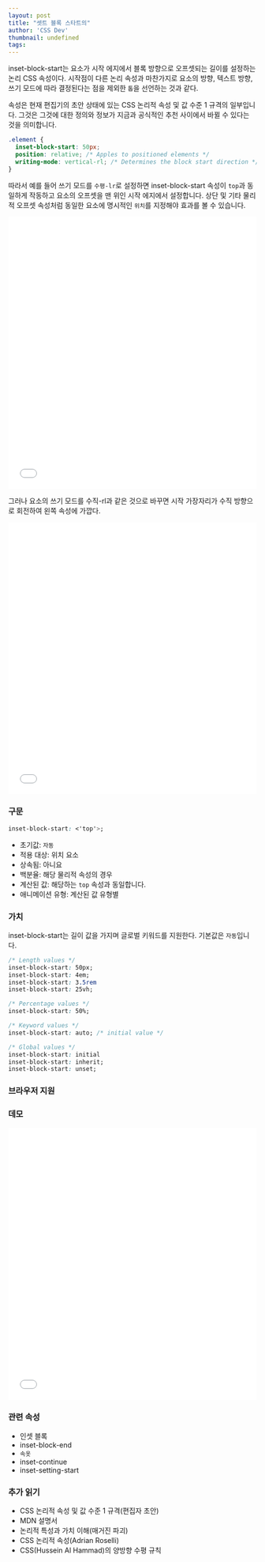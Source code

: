 ```yaml
---
layout: post
title: "셋트 블록 스타트의"
author: 'CSS Dev'
thumbnail: undefined
tags: 
---
```



inset-block-start는 요소가 시작 에지에서 블록 방향으로 오프셋되는 길이를 설정하는 논리 CSS 속성이다. 시작점이 다른 논리 속성과 마찬가지로 요소의 방향, 텍스트 방향, 쓰기 모드에 따라 결정된다는 점을 제외한 `톱`을 선언하는 것과 같다.

속성은 현재 편집기의 초안 상태에 있는 CSS 논리적 속성 및 값 수준 1 규격의 일부입니다. 그것은 그것에 대한 정의와 정보가 지금과 공식적인 추천 사이에서 바뀔 수 있다는 것을 의미합니다.

```css
.element {
  inset-block-start: 50px;
  position: relative; /* Apples to positioned elements */
  writing-mode: vertical-rl; /* Determines the block start direction */
} 

```

따라서 예를 들어 쓰기 모드를 `수평-lr`로 설정하면 inset-block-start 속성이 `top`과 동일하게 작동하고 요소의 오프셋을 맨 위인 시작 에지에서 설정합니다. 상단 및 기타 물리적 오프셋 속성처럼 동일한 요소에 명시적인 `위치`를 지정해야 효과를 볼 수 있습니다.

<div class="wp-block-cp-codepen-gutenberg-embed-block cp_embed_wrapper resizable" style="height: 550px;"><iframe id="cp_embed_BazawGr" src="//codepen.io/anon/embed/BazawGr?height=550&amp;theme-id=1&amp;slug-hash=BazawGr&amp;default-tab=result" height="550" scrolling="no" frameborder="0" allowfullscreen="" allowpaymentrequest="" name="CodePen Embed BazawGr" title="CodePen Embed BazawGr" class="cp_embed_iframe" style="width: 100%; overflow: hidden; height: 100%;">CodePen Embed Fallback</iframe><div class="win-size-grip" style="touch-action: none;"></div></div>

그러나 요소의 쓰기 모드를 수직-rl과 같은 것으로 바꾸면 시작 가장자리가 수직 방향으로 회전하여 왼쪽 속성에 가깝다.

<div class="wp-block-cp-codepen-gutenberg-embed-block cp_embed_wrapper resizable" style="height: 550px;"><iframe id="cp_embed_ExyxwMj" src="//codepen.io/anon/embed/ExyxwMj?height=550&amp;theme-id=1&amp;slug-hash=ExyxwMj&amp;default-tab=result" height="550" scrolling="no" frameborder="0" allowfullscreen="" allowpaymentrequest="" name="CodePen Embed ExyxwMj" title="CodePen Embed ExyxwMj" class="cp_embed_iframe" style="width: 100%; overflow: hidden; height: 100%;">CodePen Embed Fallback</iframe><div class="win-size-grip" style="touch-action: none;"></div></div>

### 구문

```css
inset-block-start: <'top'>;
```

- 초기값: `자동`
- 적용 대상: 위치 요소
- 상속됨: 아니요
- 백분율: 해당 물리적 속성의 경우
- 계산된 값: 해당하는 `top` 속성과 동일합니다.
- 애니메이션 유형: 계산된 값 유형별

### 가치

inset-block-start는 길이 값을 가지며 글로벌 키워드를 지원한다. 기본값은 `자동`입니다.

```css
/* Length values */
inset-block-start: 50px;
inset-block-start: 4em;
inset-block-start: 3.5rem
inset-block-start: 25vh;

/* Percentage values */
inset-block-start: 50%;

/* Keyword values */
inset-block-start: auto; /* initial value */

/* Global values */
inset-block-start: initial
inset-block-start: inherit;
inset-block-start: unset;
```

### 브라우저 지원

### 데모

<div class="wp-block-cp-codepen-gutenberg-embed-block cp_embed_wrapper resizable" style="height: 550px;"><iframe id="cp_embed_mdEdxXj" src="//codepen.io/anon/embed/mdEdxXj?height=550&amp;theme-id=1&amp;slug-hash=mdEdxXj&amp;default-tab=result" height="550" scrolling="no" frameborder="0" allowfullscreen="" allowpaymentrequest="" name="CodePen Embed mdEdxXj" title="CodePen Embed mdEdxXj" class="cp_embed_iframe" style="width: 100%; overflow: hidden; height: 100%;">CodePen Embed Fallback</iframe><div class="win-size-grip" style="touch-action: none;"></div></div>

### 관련 속성

- 인셋 블록
- inset-block-end
- `속옷`
- inset-continue
- inset-setting-start

### 추가 읽기

- CSS 논리적 속성 및 값 수준 1 규격(편집자 초안)
- MDN 설명서
- 논리적 특성과 가치 이해(매거진 파괴)
- CSS 논리적 속성(Adrian Roselli)
- CSS(Hussein Al Hammad)의 양방향 수평 규칙